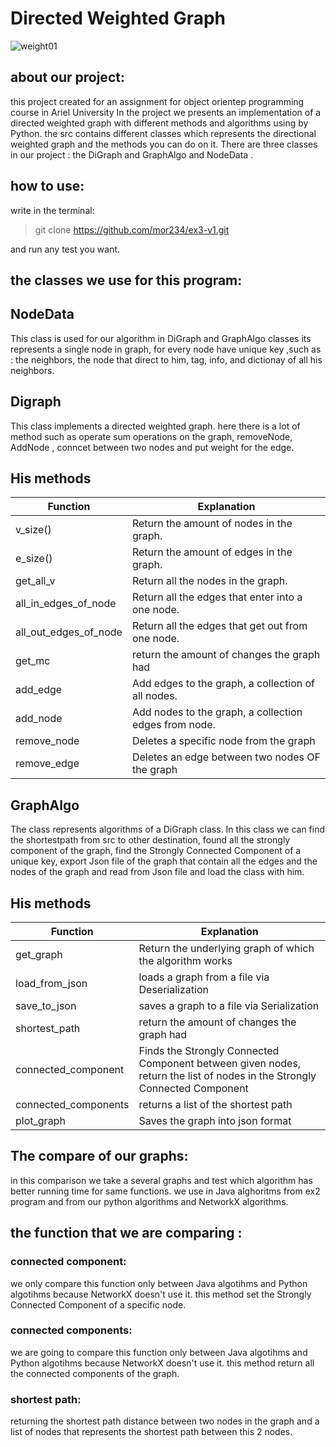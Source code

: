 # Directed Weighted Graph
![weight01](https://user-images.githubusercontent.com/74146562/104093717-f4c32800-5294-11eb-866b-8a922a9afa9d.gif)

## about our project:
this project created for an assignment for object orientep programming course in Ariel University
In the project we presents an implementation of a directed weighted graph with different methods and algorithms using by Python.
the src contains different classes which represents the directional weighted graph and the methods you can do on it.  There are three classes  in our project : the DiGraph and GraphAlgo and NodeData . 

## how to use:
write in the terminal:

>git clone https://github.com/mor234/ex3-v1.git   

and run any test you want. 

## the classes we use for this program:

## NodeData
This class is used for our algorithm in  DiGraph and GraphAlgo classes its represents a single node in graph, for every node have unique key ,such as : the neighbors, the node that direct to him, tag, info, and dictionay of all his neighbors.

## Digraph
This class implements a directed weighted graph.  here there is a lot of method such as  operate sum operations on the graph, removeNode,  AddNode ,  conncet between two nodes and put weight for the edge.


## His methods

| Function  | Explanation |
| ------------- | ------------- |
|   v_size()   |  Return the amount of nodes in the graph.    |
|    e_size()  |    Return the amount of edges in the graph.  |
|   get_all_v   |   Return all the nodes in the graph.   |
|    all_in_edges_of_node  |   Return all the edges that enter into a one node.   |
|    all_out_edges_of_node | Return all the edges that get out from one node.    |
|   get_mc   | return the amount of changes the graph had  |
|    add_edge  |  Add  edges to the graph, a collection of all nodes.    |
|     add_node |   Add nodes to the graph, a collection edges from node.  |
|     remove_node |  Deletes a specific node from the graph   |
|    remove_edge  | Deletes an edge between two nodes OF the graph     |


## GraphAlgo
The class represents algorithms of a DiGraph class. In this class we can find the shortestpath from src to other destination, found all the strongly component of the graph, find the Strongly Connected Component of a unique key, export Json file of the graph that contain all the edges and the nodes of the graph and read from Json file and load the class with him.

## His methods

| Function  | Explanation |
| ------------- | ------------- |
|   get_graph   | Return the underlying graph of which the algorithm works    |
|    load_from_json  |   loads a graph from a file via Deserialization  |
|   save_to_json   |  saves a graph to a file via Serialization   |
|  shortest_path  | return the amount of changes the graph had  |
|    connected_component  | Finds the Strongly Connected Component  between given nodes, return the list of nodes in the Strongly Connected Component    |
|     connected_components |  returns a list of the shortest path  |
|    plot_graph |  Saves the graph into json format   |

## The compare of our graphs:
in this comparison we take a several graphs and test which algorithm has better running time for same functions. we use in Java alghoritms from ex2 program and from our python algorithms and  NetworkX algorithms.

## the function that we are comparing :

### connected component: 
we only compare this function only between Java algotihms and Python algotihms because NetworkX doesn't use it.
this method set the Strongly Connected Component  of a specific node.
### connected components:
we are going to compare this function only between Java algotihms and Python algotihms because NetworkX doesn't use it. this method return all the connected components of the graph.

### shortest path:
returning the shortest path distance between two nodes in the graph and a list of nodes that represents the shortest path between this 2 nodes. 



